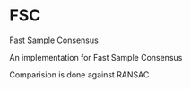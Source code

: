 # FSC
Fast Sample Consensus

An implementation for Fast Sample Consensus

Comparision is done against RANSAC

